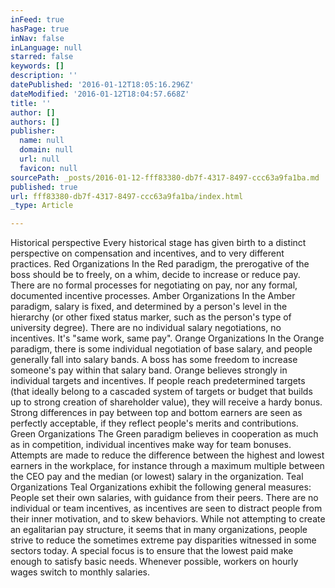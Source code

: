 ```yaml
---
inFeed: true
hasPage: true
inNav: false
inLanguage: null
starred: false
keywords: []
description: ''
datePublished: '2016-01-12T18:05:16.296Z'
dateModified: '2016-01-12T18:04:57.668Z'
title: ''
author: []
authors: []
publisher:
  name: null
  domain: null
  url: null
  favicon: null
sourcePath: _posts/2016-01-12-fff83380-db7f-4317-8497-ccc63a9fa1ba.md
published: true
url: fff83380-db7f-4317-8497-ccc63a9fa1ba/index.html
_type: Article

---
```

Historical perspective
Every historical stage has given birth to a distinct perspective on compensation and incentives, and to very different practices. 
Red Organizations
In the Red paradigm, the prerogative of the boss should be to freely, on a whim, decide to increase or reduce pay. There are no formal processes for negotiating on pay, nor any formal, documented incentive processes.
Amber Organizations
In the Amber paradigm, salary is fixed, and determined by a person's level in the hierarchy (or other fixed status marker, such as the person's type of university degree). There are no individual salary negotiations, no incentives. It's "same work, same pay".
Orange Organizations
In the Orange paradigm, there is some individual negotiation of base salary, and people generally fall into salary bands. A boss has some freedom to increase someone's pay within that salary band. Orange believes strongly in individual targets and incentives. If people reach predetermined targets (that ideally belong to a cascaded system of targets or budget that builds up to strong creation of shareholder value), they will receive a hardy bonus. Strong differences in pay between top and bottom earners are seen as perfectly acceptable, if they reflect people's merits and contributions.
Green Organizations
The Green paradigm believes in cooperation as much as in competition, individual incentives make way for team bonuses. Attempts are made to reduce the difference between the highest and lowest earners in the workplace, for instance through a maximum multiple between the CEO pay and the median (or lowest) salary in the organization.
Teal Organizations
Teal Organizations exhibit the following general measures:
People set their own salaries, with guidance from their peers.
There are no individual or team incentives, as incentives are seen to distract people from their inner motivation, and to skew behaviors.
While not attempting to create an egalitarian pay structure, it seems that in many organizations, people strive to reduce the sometimes extreme pay disparities witnessed in some sectors today. A special focus is to ensure that the lowest paid make enough to satisfy basic needs. Whenever possible, workers on hourly wages switch to monthly salaries.